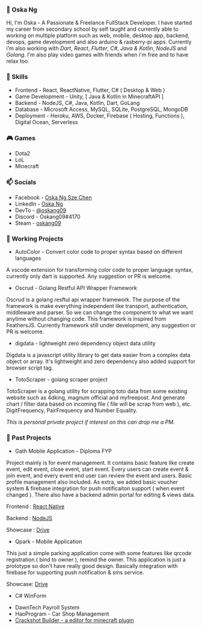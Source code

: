 ### :boy: Oska Ng

Hi, I'm Oska - A Passionate & Freelance FullStack Developer. I have started my career from secondary school by self taught and currently able to working on multiple platform such as web, mobile, desktop app, backend, devops, game development and also arduino & rasberry-pi apps. Currently i'm also working with *Dart*, *React*, *Flutter*, *C#*, *Java & Kotlin*, *NodeJS* and *Golang*. I'm also play video games with friends when i'm free and to have relax too. 

### :pencil: Skills

* Frontend - React, ReactNative, Flutter, C# ( Desktop & Web )
* Game Development - Unity, [ Java & Kotlin in MinecraftAPI ]
* Backend - NodeJS, C#, Java, Kotlin, Dart, GoLang
* Database - Microsoft Access, MySQL, SQLite, PostgreSQL, MongoDB
* Deployment - Heroku, AWS, Docker, Firebase ( Hosting, Functions ), Digital Ocean, Serverless

### :video_game: Games

* Dota2 
* LoL
* Minecraft

### :mailbox: Socials

* Facebook - [Oska Ng Sze Chen](https://www.facebook.com/oskaszechen)
* LinkedIn - [Oska Ng](https://www.linkedin.com/in/oskang09/)
* DevTo - [@oskang09](https://dev.to/oskang09)
* Discord - Oskang09#4170
* Steam - [oskang09](https://steamcommunity.com/id/oskang09/)

### :newspaper: Working Projects

* AutoColor - Convert color code to proper syntax based on different languages

A vscode extension for transforming color code to proper language syntax, currently only dart is supported. Any suggestion or PR is welcome.

* Oscrud - Golang Restful API Wrapper Framework 

Oscrud is a golang resftul api wrapper framework. The purpose of the framework is make everything independent like transport, authentication, middleware and parser. So we can change the component to what we want anytime without changing code. This framework is inspired from FeathersJS. Currently framework still under development, any suggestion or PR is welcome.

* digdata - lightweight zero dependency object data utility

Digdata is a javascript utility library to get data easier from a complex data object or array. It's lightweight and zero dependency also added support for browser script tag. 

* TotoScraper - golang scraper project

TotoScraper is a golang utility for scrapping toto data from some existing website such as 4dking, magnum official and myfreepost. And generate chart / filter data based on incoming file ( file will be scrap from web ), etc. DigitFrequency, PairFrequency and Number Equality.

*This is personal private project if interest on this can drop me a PM.*

### :notebook: Past Projects

* Gath Mobile Application - Diploma FYP

Project mainly is for event management. It contains basic feature like create event, edit event, close event, start event. Every users can create event & join event, and every event end user can review the event and users. Basic profile management also included. As extra, we added basic voucher system & firebase integration for push notificaiton support ( when event changed ). There also have a backend admin portal for editing & views data.

Frontend : [React Native](https://github.com/Oskang09/Gath-Frontend)

Backend : [NodeJS](https://github.com/Oskang09/Gath-Backend)

Showcase : [Drive](https://drive.google.com/drive/folders/1XAfKoMLN6OpLp-XhTyLwnYBGCZ_YZ6CB)

* Qpark - Mobile Application

This just a simple parking application come with some features like qrcode registration ( bind to owner ), remind the owner. This application is just a prototype so don't have really good design. Basically integration with firebase for supporting push notification & sms service.

Showcase: [Drive](https://drive.google.com/drive/folders/1NopY_ONu5Q-z8x_n_Qnu09Fg03EbOqbY)

* C# WinForm

- DawnTech Payroll System
- HaoProgram - Car Shop Management
- [Crackshot Builder - a editor for minecraft plugin](https://www.spigotmc.org/resources/%E3%80%90visual-c-%E3%80%91crackshot-builder.34634/)

